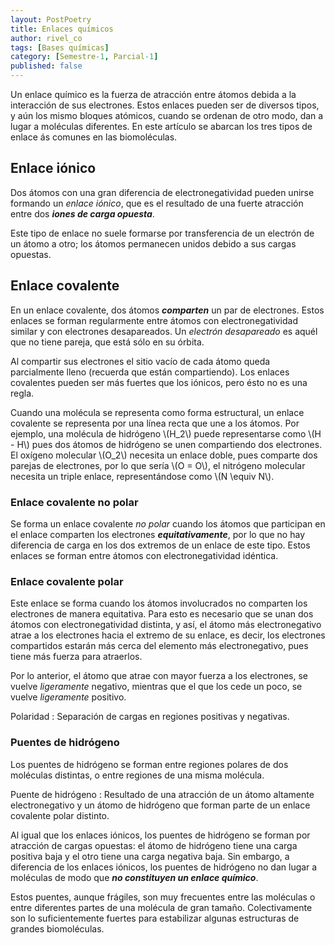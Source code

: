 ```yaml
---
layout: PostPoetry
title: Enlaces químicos
author: rivel_co
tags: [Bases químicas]
category: [Semestre-1, Parcial-1]
published: false
---
```


Un enlace químico es la fuerza de atracción entre átomos debida a la interacción de sus electrones. Estos enlaces pueden ser de diversos tipos, y aún los mismo bloques atómicos, cuando se ordenan de otro modo, dan a lugar a moléculas diferentes. En este artículo se abarcan los tres tipos de enlace ás comunes en las biomoléculas.

## Enlace iónico

Dos átomos con una gran diferencia de electronegatividad pueden unirse formando un *enlace iónico*, que es el resultado de una fuerte atracción entre dos ***iones de carga opuesta***.

Este tipo de enlace no suele formarse por transferencia de un electrón de un átomo a otro; los átomos permanecen unidos debido a sus cargas opuestas.

## Enlace covalente

En un enlace covalente, dos átomos ***comparten*** un par de electrones. Estos enlaces se forman regularmente entre átomos con electronegatividad similar y con electrones desapareados. Un *electrón desapareado* es aquél que no tiene pareja, que está sólo en su órbita.

Al compartir sus electrones el sitio vacío de cada átomo queda parcialmente lleno (recuerda que están compartiendo). Los enlaces covalentes pueden ser más fuertes que los iónicos, pero ésto no es una regla.

Cuando una molécula se representa como forma estructural, un enlace covalente se representa por una línea recta que une a los átomos. Por ejemplo, una molécula de hidrógeno \\(H_2\\) puede representarse como \\(H - H\\) pues dos átomos de hidrógeno se unen compartiendo dos electrones. El oxígeno molecular \\(O_2\\) necesita un enlace doble, pues comparte dos parejas de electrones, por lo que sería \\(O = O\\), el nitrógeno molecular necesita un triple enlace, representándose como \\(N \equiv N\\).

### Enlace covalente no polar

Se forma un enlace covalente *no polar* cuando los átomos que participan en el enlace comparten los electrones ***equitativamente***, por lo que no hay diferencia de carga en los dos extremos de un enlace de este tipo. Estos enlaces se forman entre átomos con electronegatividad idéntica.

### Enlace covalente polar

Este enlace se forma cuando los átomos involucrados no comparten los electrones de manera equitativa. Para esto es necesario que se unan dos átomos con electronegatividad distinta, y así, el átomo más electronegativo atrae a los electrones hacia el extremo de su enlace, es decir, los electrones compartidos estarán más cerca del elemento más electronegativo, pues tiene más fuerza para atraerlos.

Por lo anterior, el átomo que atrae con mayor fuerza a los electrones, se vuelve *ligeramente* negativo, mientras que el que los cede un poco, se vuelve *ligeramente* positivo.

Polaridad
 : Separación de cargas en regiones positivas y negativas.

### Puentes de hidrógeno

Los puentes de hidrógeno se forman entre regiones polares de dos moléculas distintas, o entre regiones de una misma molécula. 

Puente de hidrógeno
 : Resultado de una atracción de un átomo altamente electronegativo y un átomo de hidrógeno que forman parte de un enlace covalente polar distinto.

Al igual que los enlaces iónicos, los puentes de hidrógeno se forman por atracción de cargas opuestas: el átomo de hidrógeno tiene una carga positiva baja y el otro tiene una carga negativa baja. Sin embargo, a diferencia de los enlaces iónicos, los puentes de hidrógeno no dan lugar a moléculas de modo que ***no constituyen un enlace químico***.

Estos puentes, aunque frágiles, son muy frecuentes entre las moléculas o entre diferentes partes de una molécula de gran tamaño. Colectivamente son lo suficientemente fuertes para estabilizar algunas estructuras de grandes biomoléculas.